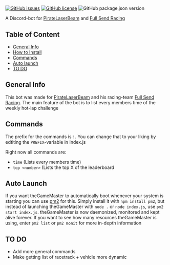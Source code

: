 # 

[![GitHub issues](https://img.shields.io/github/issues/Akashic101/theGameMaster)](https://github.com/Akashic101/theGameMaster/issues)  [![GitHub license](https://img.shields.io/github/license/Akashic101/theGameMaster)](https://github.com/Akashic101/theGameMaster/blob/master/LICENSE) ![GitHub package.json version](https://img.shields.io/github/package-json/v/Akashic101/theGameMaster)

A Discord-bot for [PirateLaserBeam](https://www.twitch.tv/PirateLaserBeam/) and [Full Send Racing](https://steamcommunity.com/groups/FullSendRacing)

## Table of Content

* [General Info](#general-info)
* [How to Install](#how-to-install)
* [Commands](#commands)
* [Auto launch](#auto-launch)
* [TO DO](#to-do)

## General Info

This bot was made for [PirateLaserBeam](https://www.twitch.tv/PirateLaserBeam/) and his racing-team [Full Send Racing](https://steamcommunity.com/groups/FullSendRacing). The main feature of the bot is to list every members time of the weekly hot-lap challenge

## Commands

The prefix for the commands is `!`. You can change that to your liking by edtiting the `PREFIX`-variable in Index.js

Right now all commands are:

* `time` (Lists every members time)
* `top <number>` (Lists the top X of the leaderboard

## Auto Launch

 If you want theGameMaster to automatically boot whenever your system is starting you can use [pm2](https://www.npmjs.com/package/pm2) for this. Simply install it with `npm install pm2`, but instead of launching theGameMaster with `node .` or `node index.js`, use `pm2 start index.js`. theGameMaster is now daemonized, monitored and kept alive forever. If you want to see how many resources theGameMaster is using, enter `pm2 list` or `pm2 monit` for more in-depth information
 
 ## TO DO
 
 * Add more general commands
 * Make getting list of racetrack + vehicle more dynamic
